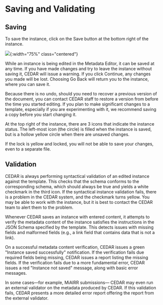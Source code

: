 # Saving and Validating

## **Saving**

To save the instance, click on the Save button at the bottom right of the instance.

![](https://github.com/metadatacenter/cedar-manual/raw/master/docs/assets/imgs/entering-metadata-folded-elements-20191124.png){:width="75%" class="centered"}

While an instance is being edited in the Metadata Editor, it can be saved at any time.
If you have made changes and try to leave the instance without saving it, 
CEDAR will issue a warning. If you click Continue, any changes you made will be lost. 
Choosing Go Back will return you to the instance, where you can save it.

Because there is no undo, should you need to recover a previous version of the document,
you can contact CEDAR staff to restore a version from before the time you started editing.
If you plan to make significant changes to a template, 
especially if you are experimenting with it, 
we recommend saving a copy before you start changing it.

At the top right of the instance, there are 3 icons that indicate the instance status.
The left-most icon (the circle) is filled when the instance is saved, 
but is a hollow yellow circle when there are unsaved changes.

If the lock is yellow and locked, you will not be able to save your changes, 
even to a separate file. 

## **Validation**

CEDAR is always performing syntactical validation of an edited instance against the template. This checks that the schema conforms to the corresponding schema, 
which should always be true and yields a white checkmark in the third icon.
If the syntactical instance validation fails, there is a problem in the CEDAR 
system, and the checkmark turns yellow. You may be able to work with the instance,
but it is best to contact the CEDAR team to alert them to the problem.

Whenever CEDAR saves an instance with entered content, it attempts to verify the metadata content of the instance satisfies the instructions in the JSON Schema 
specified by the template. 
This detects issues with missing fields and malformed fields (e.g., a link field that 
contains data that is not a link).

On a successful metadata content verification, CEDAR issues a green "Instance saved successfully" notification.
If the verification fails due required fields being missing, 
CEDAR issues a report listing the missing fields.
If the verification fails due to a more fundamental error,
CEDAR issues a red "Instance not saved" message, 
along with basic error messages. 

In some cases—for example, MiAIRR submissions—
CEDAR may even run an external validator on the metadata produced by CEDAR.
If this validation fails, CEDAR presents a more detailed error report 
offering the report from the external validator.
